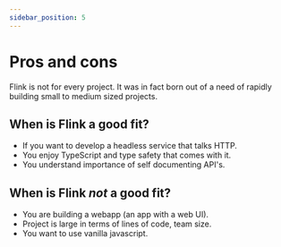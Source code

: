 ```yaml
---
sidebar_position: 5
---
```


# Pros and cons

Flink is not for every project. It was in fact born out of a need of rapidly building small to medium sized projects.

## When is Flink a good fit?

-   If you want to develop a headless service that talks HTTP.
-   You enjoy TypeScript and type safety that comes with it.
-   You understand importance of self documenting API's.

## When is Flink _not_ a good fit?

-   You are building a webapp (an app with a web UI).
-   Project is large in terms of lines of code, team size.
-   You want to use vanilla javascript.
